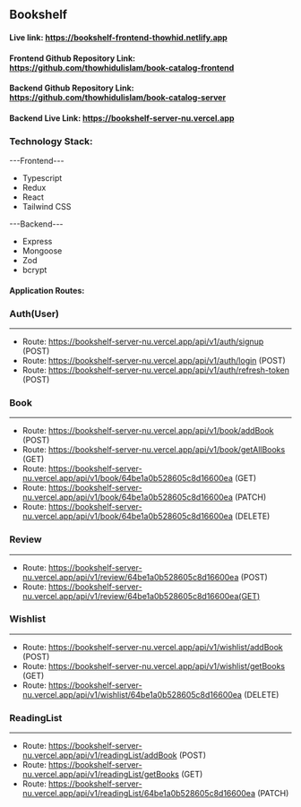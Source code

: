 ## Bookshelf

#### Live link: https://bookshelf-frontend-thowhid.netlify.app

#### Frontend Github Repository Link: https://github.com/thowhidulislam/book-catalog-frontend

#### Backend Github Repository Link: https://github.com/thowhidulislam/book-catalog-server

#### Backend Live Link: https://bookshelf-server-nu.vercel.app

### Technology Stack:

---Frontend---

- Typescript 
- Redux
- React
- Tailwind CSS

---Backend---

- Express
- Mongoose
- Zod
- bcrypt

#### Application Routes:

### Auth(User)

---
- Route: https://bookshelf-server-nu.vercel.app/api/v1/auth/signup (POST)
- Route: https://bookshelf-server-nu.vercel.app/api/v1/auth/login (POST)
- Route: https://bookshelf-server-nu.vercel.app/api/v1/auth/refresh-token (POST)

### Book 

---
- Route: https://bookshelf-server-nu.vercel.app/api/v1/book/addBook (POST)
- Route: https://bookshelf-server-nu.vercel.app/api/v1/book/getAllBooks (GET)
- Route: https://bookshelf-server-nu.vercel.app/api/v1/book/64be1a0b528605c8d16600ea (GET)
- Route: https://bookshelf-server-nu.vercel.app/api/v1/book/64be1a0b528605c8d16600ea (PATCH)
- Route: https://bookshelf-server-nu.vercel.app/api/v1/book/64be1a0b528605c8d16600ea (DELETE)

### Review

---
- Route: https://bookshelf-server-nu.vercel.app/api/v1/review/64be1a0b528605c8d16600ea (POST)
- Route: https://bookshelf-server-nu.vercel.app/api/v1/review/64be1a0b528605c8d16600ea(GET)

### Wishlist

---
- Route: https://bookshelf-server-nu.vercel.app/api/v1/wishlist/addBook (POST)
- Route: https://bookshelf-server-nu.vercel.app/api/v1/wishlist/getBooks (GET)
- Route: https://bookshelf-server-nu.vercel.app/api/v1/wishlist/64be1a0b528605c8d16600ea (DELETE)

### ReadingList

---
- Route: https://bookshelf-server-nu.vercel.app/api/v1/readingList/addBook (POST)
- Route: https://bookshelf-server-nu.vercel.app/api/v1/readingList/getBooks (GET)
- Route: https://bookshelf-server-nu.vercel.app/api/v1/readingList/64be1a0b528605c8d16600ea (PATCH)

